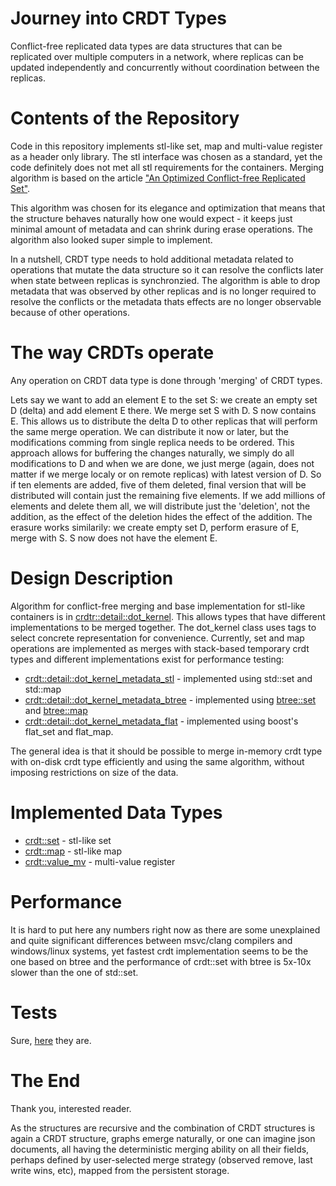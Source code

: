 # Journey into CRDT Types

Conflict-free replicated data types are data structures that can be replicated over multiple computers in a network, where replicas can be updated independently and concurrently without coordination between the replicas.

# Contents of the Repository

Code in this repository implements stl-like set, map and multi-value register as a header only library. The stl interface was chosen as a standard, yet the code definitely does not met all stl requirements for the containers. Merging algorithm is based on the article ["An Optimized Conflict-free Replicated Set"](https://pages.lip6.fr/Marek.Zawirski/papers/RR-8083.pdf).

This algorithm was chosen for its elegance and optimization that means that the structure behaves naturally how one would expect - it keeps just minimal amount of metadata and can shrink during erase operations. The algorithm also looked super simple to implement.

In a nutshell, CRDT type needs to hold additional metadata related to operations that mutate the data structure so it can resolve the conflicts later when state between replicas is synchronzied. The algorithm is able to drop metadata that was observed by other replicas and is no longer required to resolve the conflicts or the metadata thats effects are no longer observable because of other operations.

# The way CRDTs operate

Any operation on CRDT data type is done through 'merging' of CRDT types.

Lets say we want to add an element E to the set S: we create an empty set D (delta) and add element E there. We merge set S with D. S now contains E. This allows us to distribute the delta D to other replicas that will perform the same merge operation. We can distribute it now or later, but the modifications comming from single replica needs to be ordered. This approach allows for buffering the changes naturally, we simply do all modifications to D and when we are done, we just merge (again, does not matter if we merge localy or on remote replicas) with latest version of D. So if ten elements are added, five of them deleted, final version that will be distributed will contain just the remaining five elements. If we add millions of elements and delete them all, we will distribute just the 'deletion', not the addition, as the effect of the deletion hides the effect of the addition. The erasure works similarily: we create empty set D, perform erasure of E, merge with S. S now does not have the element E.

# Design Description

Algorithm for conflict-free merging and base implementation for stl-like containers is in [crdtr::detail::dot_kernel](include/fluidstore/crdt/detail/dot_kernel.h). This allows types that have different implementations to be merged together. The dot_kernel class uses tags to select concrete representation for convenience. Currently, set and map operations are implemented as merges with stack-based temporary crdt types and different implementations exist for performance testing:

 - [crdt::detail::dot_kernel_metadata_stl](include/fluidstore/crdt/detail/dot_kernel_metadata_stl.h) - implemented using std::set and std::map
 - [crdt::detail::dot_kernel_metadata_btree](include/fluidstore/crdt/detail/dot_kernel_metadata_btree.h) - implemented using [btree::set](include/fluidstore/btree/set.h) and [btree::map](include/fluidstore/btree/map.h)
 - [crdt::detail::dot_kernel_metadata_flat](include/fluidstore/crdt/detail/dot_kernel_metadata_flat.h) - implemented using boost's flat_set and flat_map.

The general idea is that it should be possible to merge in-memory crdt type with on-disk crdt type efficiently and using the same algorithm, without imposing restrictions on size of the data.

# Implemented Data Types

- [crdt::set](include/fluidstore/crdt/set.h) - stl-like set
- [crdt::map](include/fluidstore/crdt/map.h) - stl-like map
- [crdt::value_mv](include/fluidstore/crdt/value_mv.h) - multi-value register

# Performance 

It is hard to put here any numbers right now as there are some unexplained and quite significant differences between msvc/clang compilers and windows/linux systems, yet fastest crdt implementation seems to be the one based on btree and the performance of crdt::set with btree is 5x-10x slower than the one of std::set.

# Tests

Sure, [here](src/tests) they are.

# The End

Thank you, interested reader. 

As the structures are recursive and the combination of CRDT structures is again a CRDT structure, graphs emerge naturally, or one can imagine json documents, all having the deterministic merging ability on all their fields, perhaps defined by user-selected merge strategy (observed remove, last write wins, etc), mapped from the persistent storage.








